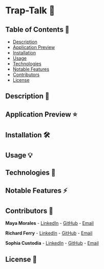 # Trap-Talk 💬

## Table of Contents 📖

* [ Description ](#description-📝)
* [ Application Preview ](#application-preview-⭐)
* [ Installation ](#installation-🛠️)
* [ Usage ](#usage-💡)
* [ Technologies ](#technologies-🔧)
* [ Notable Features ](#notable-features-⚡️)
* [ Contributors ](#contributors-🙌)
* [ License ](#license-🔑)

## Description 📝

## Application Preview ⭐

## Installation 🛠️

## Usage 💡

## Technologies 🔧

## Notable Features ⚡️

## Contributors 🙌

**Maya Morales** - [LinkedIn](https://www.linkedin.com/in/maya-morales-1191351bb/) - [GitHub](https://github.com/mayaimorales) - [Email](mayainomorales@gmail.com)

**Richard Ferry** - [LinkedIn]() - [GitHub]() - [Email]()

**Sophia Custodia** - [LinkedIn]() - [GitHub]() - [Email]()

## License 🔑